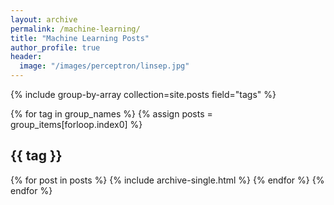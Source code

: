 ```yaml
---
layout: archive
permalink: /machine-learning/
title: "Machine Learning Posts"
author_profile: true
header:
  image: "/images/perceptron/linsep.jpg"
---
```




{% include group-by-array collection=site.posts field="tags" %}

{% for tag in group_names %}
  {% assign posts = group_items[forloop.index0] %}
  <h2 id="{{ tag | slugify }}" class="archive__subtitle">{{ tag }}</h2>
  {% for post in posts %}
    {% include archive-single.html %}
  {% endfor %}
{% endfor %}  
